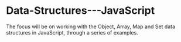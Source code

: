 # Data-Structures---JavaScript
The focus will be on working with the Object, Array, Map and Set data structures in JavaScript, through a series of examples.
